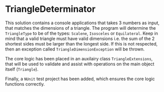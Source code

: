 # TriangleDeterminator

This solution contains a console applications that takes 3 numbers as input, that matches the dimensions of a triangle. The program will determine the `TriangleType` to be of the types: `Scalene`, `Isosceles` or `Equilateral`. 
Keep in mind that a valid triangle must have valid dimensions i.e. the sum of the 2 shortest sides must be larger than the longest side. If this is not respected, then an exception called `TriangleDimensionException` will be thrown.

The core logic has been placed in an auxilairy class `TriangleExtensions`, that will be used to validate and assist with operations on the main object itself (`Triangle`).

Finally, a `NUnit` test project has been added, which ensures the core logic functions correctly.
